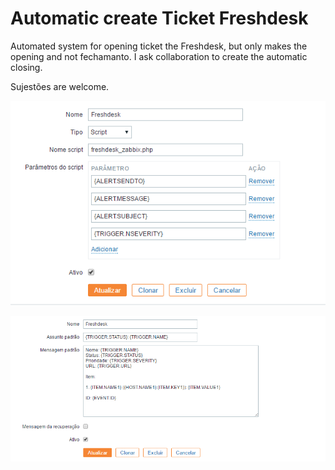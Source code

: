 # Automatic create Ticket Freshdesk

Automated system for opening ticket the Freshdesk, but only makes the opening and not fechamanto. I ask collaboration to create the automatic closing.

Sujestões are welcome.

![Alt text](img/media_script.png)

![Alt text](img/action.png)